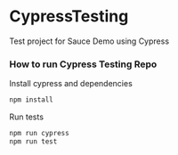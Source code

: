 # CypressTesting

Test project for Sauce Demo using Cypress

### How to run Cypress Testing Repo

Install cypress and dependencies
```bash
npm install
```

Run tests
```bash
npm run cypress
npm run test
```
